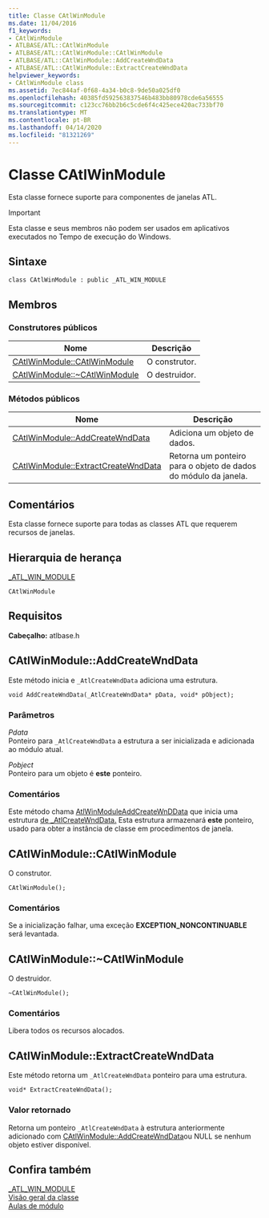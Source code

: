 ```yaml
---
title: Classe CAtlWinModule
ms.date: 11/04/2016
f1_keywords:
- CAtlWinModule
- ATLBASE/ATL::CAtlWinModule
- ATLBASE/ATL::CAtlWinModule::CAtlWinModule
- ATLBASE/ATL::CAtlWinModule::AddCreateWndData
- ATLBASE/ATL::CAtlWinModule::ExtractCreateWndData
helpviewer_keywords:
- CAtlWinModule class
ms.assetid: 7ec844af-0f68-4a34-b0c8-9de50a025df0
ms.openlocfilehash: 40385fd592563837546b483bb80978cde6a56555
ms.sourcegitcommit: c123cc76bb2b6c5cde6f4c425ece420ac733bf70
ms.translationtype: MT
ms.contentlocale: pt-BR
ms.lasthandoff: 04/14/2020
ms.locfileid: "81321269"
---
```

# <a name="catlwinmodule-class"></a>Classe CAtlWinModule

Esta classe fornece suporte para componentes de janelas ATL.

> [!IMPORTANT]
> Esta classe e seus membros não podem ser usados em aplicativos executados no Tempo de execução do Windows.

## <a name="syntax"></a>Sintaxe

```
class CAtlWinModule : public _ATL_WIN_MODULE
```

## <a name="members"></a>Membros

### <a name="public-constructors"></a>Construtores públicos

|Nome|Descrição|
|----------|-----------------|
|[CAtlWinModule::CAtlWinModule](#catlwinmodule)|O construtor.|
|[CAtlWinModule::~CAtlWinModule](#dtor)|O destruidor.|

### <a name="public-methods"></a>Métodos públicos

|Nome|Descrição|
|----------|-----------------|
|[CAtlWinModule::AddCreateWndData](#addcreatewnddata)|Adiciona um objeto de dados.|
|[CAtlWinModule::ExtractCreateWndData](#extractcreatewnddata)|Retorna um ponteiro para o objeto de dados do módulo da janela.|

## <a name="remarks"></a>Comentários

Esta classe fornece suporte para todas as classes ATL que requerem recursos de janelas.

## <a name="inheritance-hierarchy"></a>Hierarquia de herança

[_ATL_WIN_MODULE](atl-typedefs.md#_atl_win_module)

`CAtlWinModule`

## <a name="requirements"></a>Requisitos

**Cabeçalho:** atlbase.h

## <a name="catlwinmoduleaddcreatewnddata"></a><a name="addcreatewnddata"></a>CAtlWinModule::AddCreateWndData

Este método inicia e `_AtlCreateWndData` adiciona uma estrutura.

```
void AddCreateWndData(_AtlCreateWndData* pData, void* pObject);
```

### <a name="parameters"></a>Parâmetros

*Pdata*<br/>
Ponteiro para `_AtlCreateWndData` a estrutura a ser inicializada e adicionada ao módulo atual.

*Pobject*<br/>
Ponteiro para um objeto é **este** ponteiro.

### <a name="remarks"></a>Comentários

Este método chama [AtlWinModuleAddCreateWnDData](winmodule-global-functions.md#atlwinmoduleaddcreatewnddata) que inicia uma estrutura [de _AtlCreateWndData.](../../atl/reference/atlcreatewnddata-structure.md) Esta estrutura armazenará **este** ponteiro, usado para obter a instância de classe em procedimentos de janela.

## <a name="catlwinmodulecatlwinmodule"></a><a name="catlwinmodule"></a>CAtlWinModule::CAtlWinModule

O construtor.

```
CAtlWinModule();
```

### <a name="remarks"></a>Comentários

Se a inicialização falhar, uma exceção **EXCEPTION_NONCONTINUABLE** será levantada.

## <a name="catlwinmodulecatlwinmodule"></a><a name="dtor"></a>CAtlWinModule::~CAtlWinModule

O destruidor.

```
~CAtlWinModule();
```

### <a name="remarks"></a>Comentários

Libera todos os recursos alocados.

## <a name="catlwinmoduleextractcreatewnddata"></a><a name="extractcreatewnddata"></a>CAtlWinModule::ExtractCreateWndData

Este método retorna um `_AtlCreateWndData` ponteiro para uma estrutura.

```
void* ExtractCreateWndData();
```

### <a name="return-value"></a>Valor retornado

Retorna um ponteiro `_AtlCreateWndData` à estrutura anteriormente adicionado com [CAtlWinModule::AddCreateWndData](#addcreatewnddata)ou NULL se nenhum objeto estiver disponível.

## <a name="see-also"></a>Confira também

[_ATL_WIN_MODULE](atl-typedefs.md#_atl_win_module)<br/>
[Visão geral da classe](../../atl/atl-class-overview.md)<br/>
[Aulas de módulo](../../atl/atl-module-classes.md)

